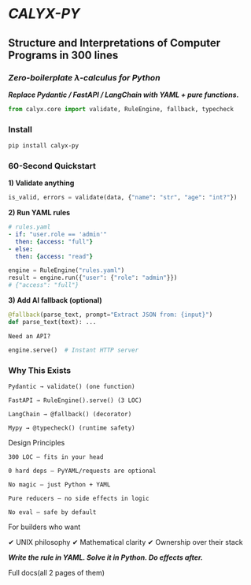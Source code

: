 # ***CALYX-PY***

## Structure and Interpretations of Computer Programs in 300 lines

### *Zero-boilerplate λ-calculus for Python*

***Replace Pydantic / FastAPI / LangChain with YAML + pure functions.***

```python
from calyx.core import validate, RuleEngine, fallback, typecheck
```

### Install
```bash
pip install calyx-py
```

### 60-Second Quickstart

__1) Validate anything__
```python
is_valid, errors = validate(data, {"name": "str", "age": "int?"})
```

__2) Run YAML rules__
```yaml
# rules.yaml
- if: "user.role == 'admin'"
  then: {access: "full"}
- else:
  then: {access: "read"}
```

```python
engine = RuleEngine("rules.yaml")
result = engine.run({"user": {"role": "admin"}})
# {"access": "full"}
```

__3) Add AI fallback (optional)__
```python
@fallback(parse_text, prompt="Extract JSON from: {input}")
def parse_text(text): ...
```

    Need an API?
```python
engine.serve()  # Instant HTTP server
```

### Why This Exists

    Pydantic → validate() (one function)

    FastAPI → RuleEngine().serve() (3 LOC)

    LangChain → @fallback() (decorator)

    Mypy → @typecheck() (runtime safety)

Design Principles

    300 LOC — fits in your head

    0 hard deps — PyYAML/requests are optional

    No magic — just Python + YAML

    Pure reducers — no side effects in logic

    No eval — safe by default

For builders who want

✔ UNIX philosophy
✔ Mathematical clarity
✔ Ownership over their stack

***Write the rule in YAML. Solve it in Python. Do effects after.***

Full docs(all 2 pages of them)

